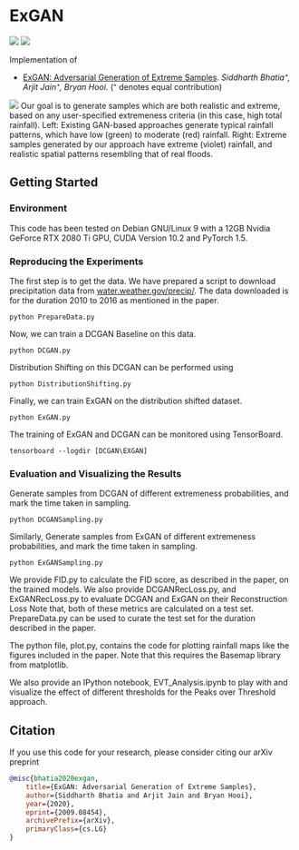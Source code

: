 # ExGAN

<p>
  <a href="https://arxiv.org/pdf/2009.08454.pdf"><img src="http://img.shields.io/badge/Paper-PDF-brightgreen.svg"></a>
  <a href="https://github.com/Stream-AD/ExGAN/blob/master/LICENSE">
    <img src="https://img.shields.io/badge/License-Apache%202.0-blue.svg">
  </a>
</p>

Implementation of

- [ExGAN: Adversarial Generation of Extreme Samples](https://arxiv.org/pdf/2009.08454.pdf). *Siddharth Bhatia⁺, Arjit Jain⁺, Bryan Hooi.* (⁺ denotes equal contribution)

![](https://www.comp.nus.edu.sg/~sbhatia/assets/img/exgan.png)
Our goal is to generate samples which are both realistic and extreme, based on any user-specified extremeness criteria
(in this case, high total rainfall). Left: Existing GAN-based approaches generate typical rainfall patterns, which have low (green)
to moderate (red) rainfall. Right: Extreme samples generated by our approach have extreme (violet) rainfall, and realistic spatial
patterns resembling that of real floods.

## Getting Started

### Environment
This code has been tested on Debian GNU/Linux 9 with a 12GB Nvidia GeForce RTX 2080 Ti GPU, CUDA Version 10.2 and PyTorch 1.5.  

### Reproducing the Experiments

The first step is to get the data. We have prepared a script to download precipitation data from [water.weather.gov/precip/](https://water.weather.gov/precip/). The data downloaded is for the duration 2010 to 2016 as mentioned in the paper.

```
python PrepareData.py
```
Now, we can train a DCGAN Baseline on this data. 

```
python DCGAN.py
```
Distribution Shifting on this DCGAN can be performed using 
```
python DistributionShifting.py
```
Finally, we can train ExGAN on the distribution shifted dataset. 
```
python ExGAN.py
```

The training of ExGAN and DCGAN can be monitored using TensorBoard. 
```
tensorboard --logdir [DCGAN\EXGAN]
```

### Evaluation and Visualizing the Results

Generate samples from DCGAN of different extremeness probabilities, and mark the time taken in sampling.
```
python DCGANSampling.py
```
Similarly, Generate samples from ExGAN of different extremeness probabilities, and mark the time taken in sampling.
```
python ExGANSampling.py
```

We provide FID.py to calculate the FID score, as described in the paper, on the trained models. 
We also provide DCGANRecLoss.py, and ExGANRecLoss.py to evaluate DCGAN and ExGAN on their Reconstruction Loss
Note that, both of these metrics are calculated on a test set. PrepareData.py can be used to curate the test set for the duration described in the paper.

The python file, plot.py, contains the code for plotting rainfall maps like the figures included in the paper. Note that this requires the Basemap library from matplotlib. 

We also provide an IPython notebook, EVT_Analysis.ipynb to play with and visualize the effect of different thresholds for the Peaks over 
Threshold approach.


## Citation

If you use this code for your research, please consider citing our arXiv preprint

```bibtex
@misc{bhatia2020exgan,
    title={ExGAN: Adversarial Generation of Extreme Samples},
    author={Siddharth Bhatia and Arjit Jain and Bryan Hooi},
    year={2020},
    eprint={2009.08454},
    archivePrefix={arXiv},
    primaryClass={cs.LG}
}

```
